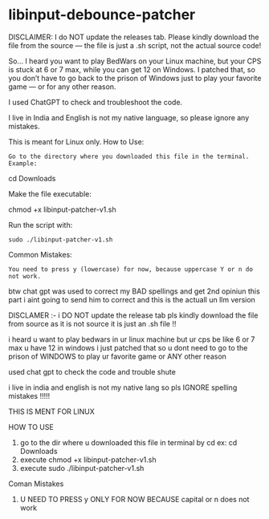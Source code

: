 # libinput-debounce-patcher
DISCLAIMER: I do NOT update the releases tab. Please kindly download the file from the source — the file is just a .sh script, not the actual source code!

So… I heard you want to play BedWars on your Linux machine, but your CPS is stuck at 6 or 7 max, while you can get 12 on Windows. I patched that, so you don’t have to go back to the prison of Windows just to play your favorite game — or for any other reason.

I used ChatGPT to check and troubleshoot the code.

I live in India and English is not my native language, so please ignore any mistakes.

This is meant for Linux only.
How to Use:

    Go to the directory where you downloaded this file in the terminal. Example:

cd Downloads

Make the file executable:

chmod +x libinput-patcher-v1.sh

Run the script with:

    sudo ./libinput-patcher-v1.sh

Common Mistakes:

    You need to press y (lowercase) for now, because uppercase Y or n do not work.

btw chat gpt was used to correct my BAD spellings and get 2nd opiniun this part i aint going to send him to correct and this is the actuall un llm version 


DISCLAMER :- i DO NOT update the release tab pls kindly download the file from source as it is not source it is just an .sh file !!

i heard u want to play bedwars in ur linux machine but ur cps be like 6 or 7 max u have 12 in windows i just patched that so u dont need to go to the prison of WINDOWS to play ur favorite game or ANY other reason

used chat gpt to check the code and trouble shute

i live in india and english is not my native lang so pls IGNORE spelling mistakes !!!!!

THIS IS MENT FOR LINUX

HOW TO USE

1. go to the dir where u downloaded this file in terminal by cd ex: cd Downloads
2. execute chmod +x libinput-patcher-v1.sh
3. execute sudo ./libinput-patcher-v1.sh

Coman Mistakes
1. U NEED TO PRESS y ONLY FOR NOW BECAUSE capital or n does not work
